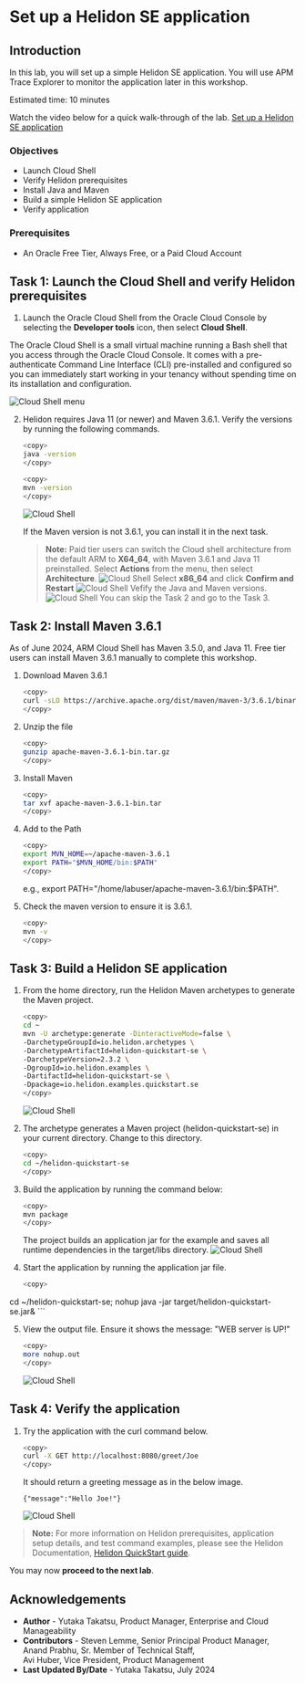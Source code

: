 # Set up a Helidon SE application

## Introduction

In this lab, you will set up a simple Helidon SE application. You will use APM Trace Explorer to monitor the application later in this workshop.

Estimated time: 10 minutes

Watch the video below for a quick walk-through of the lab.
[Set up a Helidon SE application](videohub:1_y2og8t4n)

### Objectives

* Launch Cloud Shell
*	Verify Helidon prerequisites
*	Install Java and Maven
*	Build a simple Helidon SE application
*	Verify application


### Prerequisites

* An Oracle Free Tier, Always Free, or a Paid Cloud Account


## Task 1: Launch the Cloud Shell and verify Helidon prerequisites

1. Launch the Oracle Cloud Shell from the Oracle Cloud Console by selecting the **Developer tools** icon, then select **Cloud Shell**.

  The Oracle Cloud Shell is a small virtual machine running a Bash shell that you access through the Oracle Cloud Console. It comes with a pre-authenticate Command Line Interface (CLI) pre-installed and configured so you can immediately start working in your tenancy without spending time on its installation and configuration.

 ![Cloud Shell menu](https://oracle-livelabs.github.io/common/images/console/cloud-shell.png " ")

2. Helidon requires Java 11 (or newer) and Maven 3.6.1. Verify the versions by running the following commands.

	``` bash
	<copy>
	java -version
	</copy>
	```
	``` bash
	<copy>
	mvn -version
	</copy>
	```

  	![Cloud Shell](images/1-2-cloudshell-check-versions.png " ")

	If the Maven version is not 3.6.1, you can install it in the next task.

	>**Note:** Paid tier users can switch the Cloud shell architecture from the default ARM to **X64\_64**, with Maven 3.6.1 and Java 11 preinstalled. Select **Actions** from the menu, then select **Architecture**.
![Cloud Shell](images/1-3-cloudshell-menu.png " ")
Select **x86_64** and click **Confirm and Restart**
![Cloud Shell](images/1-4-cloudshell-switch-architecture.png " ")
Vefify the Java and Maven versions. 
![Cloud Shell](images/1-5-cloudshell-switch-confirm.png " ")
You can skip the Task 2 and go to the Task 3.
	


## Task 2: Install Maven 3.6.1

As of June 2024, ARM Cloud Shell has Maven 3.5.0, and Java 11. Free tier users can install Maven 3.6.1 manually to complete this workshop.

1. Download Maven 3.6.1
	``` bash
	<copy>
	curl -sLO https://archive.apache.org/dist/maven/maven-3/3.6.1/binaries/apache-maven-3.6.1-bin.tar.gz
	</copy>
	```
2. Unzip the file
	``` bash
	<copy>
	gunzip apache-maven-3.6.1-bin.tar.gz
	</copy>
	```
3. Install Maven
	``` bash
	<copy>
	tar xvf apache-maven-3.6.1-bin.tar
	</copy>
	```
4. Add to the Path  
	``` bash
	<copy>
	export MVN_HOME=~/apache-maven-3.6.1 
    export PATH="$MVN_HOME/bin:$PATH"
	</copy>
	```
	e.g., export PATH="/home/labuser/apache-maven-3.6.1/bin:$PATH". 

5. Check the maven version to ensure it is 3.6.1.
	``` bash
	<copy>
	mvn -v
	</copy>
	```

## Task 3:  Build a Helidon SE application

1.	From the home directory, run the Helidon Maven archetypes to generate the Maven project.
	``` bash
	<copy>
	cd ~
	mvn -U archetype:generate -DinteractiveMode=false \
    -DarchetypeGroupId=io.helidon.archetypes \
    -DarchetypeArtifactId=helidon-quickstart-se \
    -DarchetypeVersion=2.3.2 \
    -DgroupId=io.helidon.examples \
    -DartifactId=helidon-quickstart-se \
    -Dpackage=io.helidon.examples.quickstart.se
	</copy>
	```
	![Cloud Shell](images/3-1-helidon.png " ")


2.	The archetype generates a Maven project (helidon-quickstart-se) in your current directory. Change to this directory.
	``` bash
	<copy>
	cd ~/helidon-quickstart-se
	</copy>
	```
3.	Build the application by running the command below:
	``` bash
	<copy>
	mvn package
	</copy>
	```
	The project builds an application jar for the example and saves all runtime dependencies in the target/libs directory.
	![Cloud Shell](images/3-2-helidon.png " ")

4.	Start the application by running the application jar file.
	``` bash
	<copy>
  cd ~/helidon-quickstart-se;
	nohup java -jar target/helidon-quickstart-se.jar&
	</copy>
	```


5. View the output file. Ensure it shows the message: "WEB server is UP!"
	``` bash
	<copy>
	more nohup.out
	</copy>
	```
	![Cloud Shell](images/3-3-helidon.png " ")


## Task 4: Verify the application

1.	Try the application with the curl command below.
	``` bash
	<copy>
	curl -X GET http://localhost:8080/greet/Joe
	</copy>
	```
	It should return a greeting message as in the below image.

		{"message":"Hello Joe!"}

	![Cloud Shell](images/4-1-helidon.png " ")

>**Note:** For more information on Helidon prerequisites, application setup details, and test command examples, please see the Helidon Documentation, [Helidon QuickStart guide](https://helidon.io/docs/latest/#/se/guides/02_quickstart).



You may now **proceed to the next lab**.

## Acknowledgements

- **Author** - Yutaka Takatsu, Product Manager, Enterprise and Cloud Manageability
- **Contributors** - Steven Lemme, Senior Principal Product Manager,    
Anand Prabhu, Sr. Member of Technical Staff,  
Avi Huber, Vice President, Product Management
- **Last Updated By/Date** - Yutaka Takatsu, July 2024
